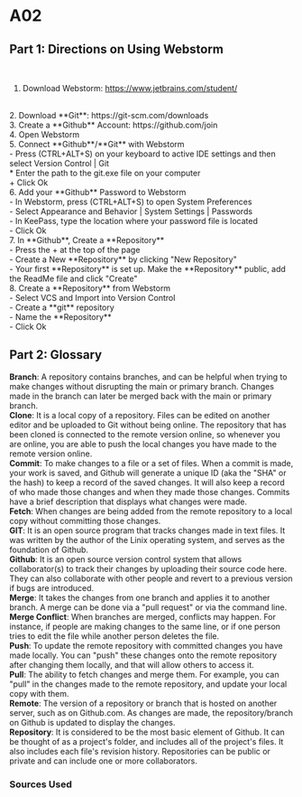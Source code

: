 # A02

## Part 1: Directions on Using Webstorm 
</br>

 
1. Download Webstorm: https://www.jetbrains.com/student/ 
</br>
2. Download **Git**: https://git-scm.com/downloads
</br>
3. Create a **Github** Account: https://github.com/join
</br>
4. Open Webstorm
</br>
5. Connect **Github**/**Git** with Webstorm
</br>
	- Press (CTRL+ALT+S) on your keyboard to active IDE settings and then select Version Control | Git
</br>
	* Enter the path to the git.exe file on your computer
</br>
	+ Click Ok
</br>
6. Add your **Github** Password to Webstorm 
</br>
   - In Webstorm, press (CTRL+ALT+S) to open System Preferences 
</br>
   - Select Appearance and Behavior | System Settings | Passwords 
</br>
   - In KeePass, type the location where your password file is located 
</br>
			- Click Ok
</br>
7. In **Github**, Create a **Repository**
</br>
   - Press the + at the top of the page 
</br>
			- Create a New **Repository** by clicking "New Repository"
</br>
			- Your first **Repository** is set up. Make the **Repository** public, add the ReadMe file and click "Create"
</br>
8. Create a **Repository** from Webstorm
</br>
			- Select VCS and Import into Version Control
</br>
   - Create a **git** repository
</br>
			- Name the **Repository**
</br>
			- Click Ok
</br>

   




## Part 2: Glossary 
**Branch**: A repository contains branches, and can be helpful when trying to make changes without disrupting the main or primary branch. Changes made in the branch can later be merged back with the main or primary branch. 
</br>
**Clone**: It is a local copy of a repository. Files can be edited on another editor and be uploaded to Git without being online. The repository that has been cloned is connected to the remote version online, so whenever you are online, you are able to push the local changes you have made to the remote version online.
</br>
**Commit**: To make changes to a file or a set of files. When a commit is made, your work is saved, and Github will generate a unique ID (aka the "SHA" or the hash) to keep a record of the saved changes. It will also keep a record of who made those changes and when they made those changes. Commits have a brief description that displays what changes were made. 
</br>
**Fetch**: When changes are being added from the remote repository to a local copy without committing those changes. 
</br>
**GIT**: It is an open source program that tracks changes made in text files. It was written by the author of the Linix operating system, and serves as the foundation of Github.
</br>
**Github**: It is an open source version control system that allows collaborator(s) to track their changes by uploading their source code here. They can also collaborate with other people and revert to a previous version if bugs are introduced. 
</br>
**Merge**: It takes the changes from one branch and applies it to another branch. A merge can be done via a "pull request" or via the command line.
</br>
**Merge Conflict**: When branches are merged, conflicts may happen. For instance, if people are making changes to the same line, or if one person tries to edit the file while another person deletes the file.
</br>
**Push**: To update the remote repository with committed changes you have made locally. You can "push" these changes onto the remote repository after changing them locally, and that will allow others to access it. 
</br>
**Pull**: The ability to fetch changes and merge them. For example, you can "pull" in the changes made to the remote repository, and update your local copy with them.
</br>
**Remote**: The version of a repository or branch that is hosted on another server, such as on Github.com. As changes are made, the repository/branch on Github is updated to display the changes. 
</br>
**Repository**: It is considered to be the most basic element of Github. It can be thought of as a project's folder, and includes all of the project's files. It also includes each file's revision history. Repositories can be public or private and can include one or more collaborators. 
</br>

### Sources Used

